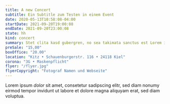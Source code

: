 ```yaml
---
title: A new Concert
subtitle: Ein Subtitle zum Testen in einem Event
date: 2020-05-13T10:58:08-04:00
startDate: 2021-09-20T19:00:08
endDate: 2021-09-20T23:00:08
state: hh
kind: concert
summary: Stet clita kasd gubergren, no sea takimata sanctus est Lorem ipsum dolor sit amet.
preSale: "15,00"
boxOffice: "20.00"
location: "Kitz • Schauenburgerstr. 116 • 24118 Kiel"
corona: "3G • Maskenpflicht"
flyer: "/flyer.jpg"
flyerCopyright: "Fotograf Namen und Webseite"
---
```


Lorem ipsum *dolor* sit amet, consetetur sadipscing elitr, 
sed diam nonumy eirmod tempor invidunt ut labore et dolore magna aliquyam erat, sed diam voluptua.